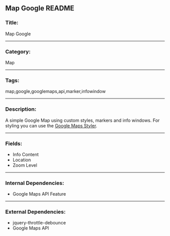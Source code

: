 ## Map Google README

### Title:

Map Google

---

### Category:

Map

---

### Tags:

map,google,googlemaps,api,marker,infowindow

---

### Description:

A simple Google Map using custom styles, markers and info windows. For styling you can use the [Google Maps Styler](https://mapstyle.withgoogle.com/).

---

### Fields:

- Info Content
- Location
- Zoom Level

---

### Internal Dependencies:

- Google Maps API Feature

---

### External Dependencies:

- jquery-throttle-debounce
- Google Maps API
